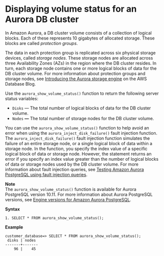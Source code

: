 # Displaying volume status for an Aurora DB cluster<a name="AuroraPostgreSQL.Managing.VolumeStatus"></a>

In Amazon Aurora, a DB cluster volume consists of a collection of logical blocks\. Each of these represents 10 gigabytes of allocated storage\. These blocks are called *protection groups*\.

The data in each protection group is replicated across six physical storage devices, called *storage nodes*\. These storage nodes are allocated across three Availability Zones \(AZs\) in the region where the DB cluster resides\. In turn, each storage node contains one or more logical blocks of data for the DB cluster volume\. For more information about protection groups and storage nodes, see [ Introducing the Aurora storage engine](https://aws.amazon.com/blogs/database/introducing-the-aurora-storage-engine/) on the AWS Database Blog\.

Use the `aurora_show_volume_status()` function to return the following server status variables:
+ `Disks` — The total number of logical blocks of data for the DB cluster volume\.
+ `Nodes` **—** The total number of storage nodes for the DB cluster volume\.

You can use the `aurora_show_volume_status()` function to help avoid an error when using the `aurora_inject_disk_failure()` fault injection function\. The `aurora_inject_disk_failure()` fault injection function simulates the failure of an entire storage node, or a single logical block of data within a storage node\. In the function, you specify the index value of a specific logical block of data or storage node\. However, the statement returns an error if you specify an index value greater than the number of logical blocks of data or storage nodes used by the DB cluster volume\. For more information about fault injection queries, see [Testing Amazon Aurora PostgreSQL using fault injection queries](AuroraPostgreSQL.Managing.FaultInjectionQueries.md)\.

**Note**  
The `aurora_show_volume_status()` function is available for Aurora PostgreSQL version 10\.11\. For more information about Aurora PostgreSQL versions, see [Engine versions for Amazon Aurora PostgreSQL](AuroraPostgreSQL.Updates.20180305.md)\.

**Syntax**

```
1. SELECT * FROM aurora_show_volume_status();
```

**Example**

```
customer_database=> SELECT * FROM aurora_show_volume_status();
 disks | nodes 
-------+-------
    96 |    45
```